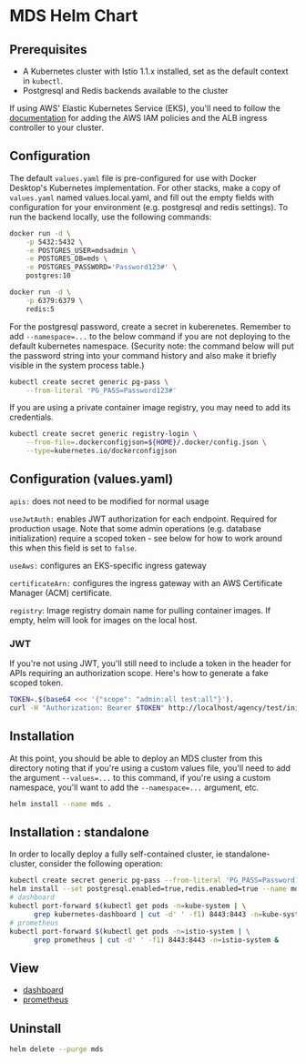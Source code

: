 # MDS Helm Chart

## Prerequisites

* A Kubernetes cluster with Istio 1.1.x installed, set as the default context in `kubectl`.
* Postgresql and Redis backends available to the cluster

If using AWS' Elastic Kubernetes Service (EKS), you'll need to follow the [documentation](https://docs.aws.amazon.com/eks/latest/userguide/alb-ingress.html) for adding the AWS IAM policies and the ALB ingress controller to your cluster.

## Configuration

The default `values.yaml` file is pre-configured for use with Docker Desktop's Kubernetes implementation.  For other stacks, make a copy of `values.yaml` named values.local.yaml, and fill out the empty fields with configuration for your environment (e.g. postgresql and redis settings).  To run the backend locally, use the following commands:

```bash
docker run -d \
    -p 5432:5432 \
    -e POSTGRES_USER=mdsadmin \
    -e POSTGRES_DB=mds \
    -e POSTGRES_PASSWORD='Password123#' \
    postgres:10

docker run -d \
    -p 6379:6379 \
    redis:5
```

For the postgresql password, create a secret in kuberenetes.  Remember to add `--namespace=...` to the below command if you are not deploying to the default kubernetes namespace.  (Security note: the command below will put the password string into your command history and also make it briefly visible in the system process table.)

```bash
kubectl create secret generic pg-pass \
    --from-literal 'PG_PASS=Password123#'
```

If you are using a private container image registry, you may need to add its credentials.

```bash
kubectl create secret generic registry-login \
    --from-file=.dockerconfigjson=${HOME}/.docker/config.json \
    --type=kubernetes.io/dockerconfigjson
```

## Configuration (values.yaml)

`apis:` does not need to be modified for normal usage

`useJwtAuth:` enables JWT authorization for each endpoint.  Required for production usage.  Note that some admin operations (e.g. database initialization) require a scoped token - see below for how to work around this when this field is set to `false`.

`useAws:` configures an EKS-specific ingress gateway

`certificateArn:` configures the ingress gateway with an AWS Certificate Manager (ACM) certificate.

`registry`: Image registry domain name for pulling container images.  If empty, helm will look for images on the local host.

### JWT

If you're not using JWT, you'll still need to include a token in the header for APIs requiring an authorization scope.  Here's how to generate a fake scoped token.

```bash
TOKEN=.$(base64 <<< '{"scope": "admin:all test:all"}').
curl -H "Authorization: Bearer $TOKEN" http://localhost/agency/test/initialize
```

## Installation

At this point, you should be able to deploy an MDS cluster from this directory noting that if you're using a custom values file, you'll need to add the argument `--values=...` to this command, if you're using a custom namespace, you'll want to add the `--namespace=...` argument, etc.

```bash
helm install --name mds .
```

## Installation : standalone

In order to locally deploy a fully self-contained cluster, ie standalone-cluster, consider the following operation:

```bash
kubectl create secret generic pg-pass --from-literal 'PG_PASS=Password123#'
helm install --set postgresql.enabled=true,redis.enabled=true --name mds .
# dashboard
kubectl port-forward $(kubectl get pods -n=kube-system | \
      grep kubernetes-dashboard | cut -d' ' -f1) 8443:8443 -n=kube-system &
# prometheus
kubectl port-forward $(kubectl get pods -n=istio-system | \
      grep prometheus | cut -d' ' -f1) 8443:8443 -n=istio-system &
```

## View

  * [dashboard](https://localhost:8443)
  * [prometheus](https://localhost:9090)

## Uninstall

```bash
helm delete --purge mds
```
